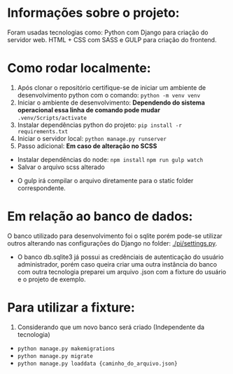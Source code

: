 # Informações sobre o projeto:
Foram usadas tecnologias como: Python com Django para criação do servidor web.
HTML + CSS com SASS e GULP para criação do frontend.

# Como rodar localmente:
1. Após clonar o repositório certifique-se de iniciar um ambiente de desenvolvimento python com o comando:
`python -m venv venv`
2. Iniciar o ambiente de desenvolvimento:
**Dependendo do sistema operacional essa linha de comando pode mudar**
`.venv/Scripts/activate`
2. Instalar dependências python do projeto:
`pip install -r requirements.txt`
3. Iniciar o servidor local:
`python manage.py runserver`
4. Passo adicional: **Em caso de alteração no SCSS**
* Instalar dependências do node:
`npm install`
`npm run gulp watch`
* Salvar o arquivo scss alterado
- O gulp irá compilar o arquivo diretamente para o static folder correspondente.

# Em relação ao banco de dados:
O banco utilizado para desenvolvimento foi o sqlite porém pode-se utilizar outros alterando nas configurações do Django no folder: [./pi/settings.py](https://github.com/nevidomyyb/faculdade_3periodo/blob/main/projeto_integrador/pi/settings.py).
- O banco db.sqlite3 já possui as credênciais de autenticação do usuário administrador, porém caso queira criar uma outra instância do banco com outra tecnologia preparei um arquivo .json com a fixture do usuário e o projeto de exemplo.
# Para utilizar a fixture:
1. Considerando que um novo banco será criado (Independente da tecnologia)
- `python manage.py makemigrations`
- `python manage.py migrate`
- `python manage.py loaddata {caminho_do_arquivo.json}`
